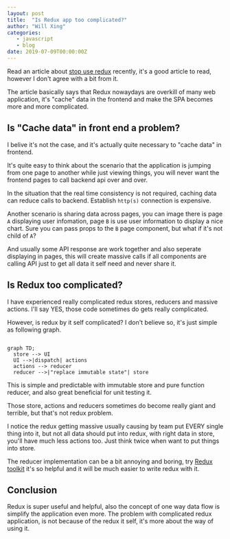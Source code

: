 ```yaml
---
layout: post
title:  "Is Redux app too complicated?"
author: "Will Xing"
categories:
   - javascript
   - blog
date: 2019-07-09T00:00:00Z
---
```


Read an article about [stop use redux](https://dev.to/g_abud/why-i-quit-redux-1knl) recently, it's a good article to read, however I don't agree with a bit from it.

The article basically says that Redux nowaydays are overkill of many web application, it's "cache" data in the frontend and make the SPA becomes more and more complicated.

## Is "Cache data" in front end a problem?

I belive it's not the case, and it's actually quite necessary to "cache data" in frontend.

It's quite easy to think about the scenario that the application is jumping from one page to another while just viewing things, you will never want the frontend pages to call backend api over and over.

In the situation that the real time consistency is not required, caching data can reduce calls to backend. Establish `http(s)` connection is expensive.

Another scenario is sharing data across pages, you can image there is page `A` displaying user infomation, page `B` is use user information to display a nice chart. Sure you can pass props to the `B` page component, but what if it's not child of `A`?

And usually some API response are work together and also seperate displaying in pages, this will create massive calls if all components are calling API just to get all data it self need and never share it.

## Is Redux too complicated?

I have experienced really complicated redux stores, reducers and massive actions. I'll say YES, those code sometimes do gets really complicated.

However, is redux by it self complicated? I don't believe so, it's just simple as following graph.

```mermaid

graph TD;
  store --> UI
  UI -->|dispatch| actions
  actions --> reducer
  reducer -->|"replace immutable state"| store
```

This is simple and predictable with immutable store and pure function reducer, and also great beneficial for unit testing it.

Those store, actions and reducers sometimes do become really giant and terrible, but that's not redux problem.

I notice the redux getting massive usually causing by team put EVERY single thing into it, but not all data should put into redux, with right data in store, you'll have much less actions too. Just think twice when want to put things into store.

The reducer implementation can be a bit annoying and boring, try [Redux toolkit](https://redux.js.org/redux-toolkit/overview) it's so helpful and it will be much easier to write redux with it.

## Conclusion

Redux is super useful and helpful, also the concept of one way data flow is simplify the application even more. The problem with complicated redux application, is not because of the redux it self, it's more about the way of using it.
